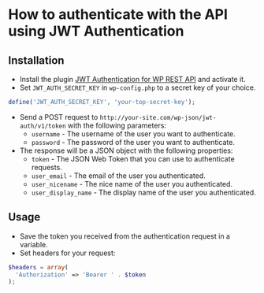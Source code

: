 # How to authenticate with the API using JWT Authentication

## Installation
* Install the plugin [JWT Authentication for WP REST API](https://wordpress.org/plugins/jwt-authentication-for-wp-rest-api/) and activate it.
* Set `JWT_AUTH_SECRET_KEY` in `wp-config.php` to a secret key of your choice.
 ```php
 define('JWT_AUTH_SECRET_KEY', 'your-top-secret-key');
 ```
* Send a POST request to `http://your-site.com/wp-json/jwt-auth/v1/token` with the following parameters:
  * `username` - The username of the user you want to authenticate.
  * `password` - The password of the user you want to authenticate.
* The response will be a JSON object with the following properties:
  * `token` - The JSON Web Token that you can use to authenticate requests.
  * `user_email` - The email of the user you authenticated.
  * `user_nicename` - The nice name of the user you authenticated.
  * `user_display_name` - The display name of the user you authenticated.

## Usage
* Save the token you received from the authentication request in a variable.
 * Set headers for your request:
 ```php
 $headers = array(
   'Authorization' => 'Bearer ' . $token
 );
 ```
